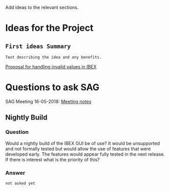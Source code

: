 Add ideas to the relevant sections.

# Ideas for the Project

## `First ideas Summary` 

`Text describing the idea and any benefits.`

[Proposal for handling invalid values in IBEX](Handling-Invalid-Values)

# Questions to ask SAG

SAG Meeting 16-05-2018: [Meeting notes](https://www.facilities.rl.ac.uk/isis/projects/icap/Meetings/Notes%20from%20IBEX%20Scientific%20Advisory%20Group%20Meeting_2018_05_16.docx)

## Nightly Build

### Question 
Would a nightly build of the IBEX GUI be of use? It would be unsupported and not formally tested but would allow the use of features that were developed early. The features would appear fully tested in the next release. If there is interest what is the priority of this?

### Answer
`not asked yet`

